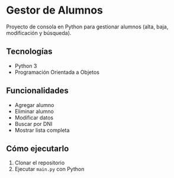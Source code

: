 # Gestor de Alumnos

Proyecto de consola en Python para gestionar alumnos (alta, baja, modificación y búsqueda).

## Tecnologías
- Python 3
- Programación Orientada a Objetos

## Funcionalidades
- Agregar alumno
- Eliminar alumno
- Modificar datos
- Buscar por DNI
- Mostrar lista completa

## Cómo ejecutarlo
1. Clonar el repositorio
2. Ejecutar `main.py` con Python